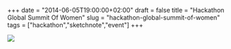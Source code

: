 +++
date = "2014-06-05T19:00:00+02:00"
draft = false
title = "Hackathon Global Summit Of Women"
slug = "hackathon-global-summit-of-women"
tags = ["hackathon","sketchnote","event"]
+++


![](/content/images/2014/Jul/hackgsw_notes_vjeantet.png)
